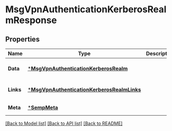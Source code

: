 # MsgVpnAuthenticationKerberosRealmResponse

## Properties
Name | Type | Description | Notes
------------ | ------------- | ------------- | -------------
**Data** | [***MsgVpnAuthenticationKerberosRealm**](MsgVpnAuthenticationKerberosRealm.md) |  | [optional] [default to null]
**Links** | [***MsgVpnAuthenticationKerberosRealmLinks**](MsgVpnAuthenticationKerberosRealmLinks.md) |  | [optional] [default to null]
**Meta** | [***SempMeta**](SempMeta.md) |  | [default to null]

[[Back to Model list]](../README.md#documentation-for-models) [[Back to API list]](../README.md#documentation-for-api-endpoints) [[Back to README]](../README.md)

